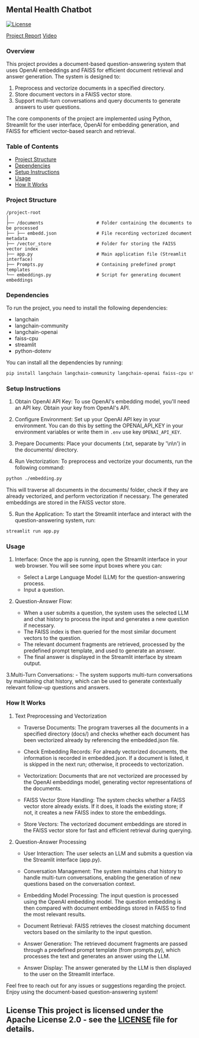 ## Mental Health Chatbot
[![License](https://img.shields.io/badge/license-Apache%202-blue)](LICENSE)

[Project Report](https://github.com/Aubrey6/INFO7375Final_Mental_Health_RAG_ChatBot/blob/main/Final%20Project%20Doc.pdf)
[Video](https://youtu.be/4nFkjlUvFRU)

### Overview
This project provides a document-based question-answering system that uses OpenAI embeddings and FAISS for efficient document retrieval and answer generation. The system is designed to:

1. Preprocess and vectorize documents in a specified directory.
2. Store document vectors in a FAISS vector store.
3. Support multi-turn conversations and query documents to generate answers to user questions.

The core components of the project are implemented using Python, Streamlit for the user interface, OpenAI for embedding generation, and FAISS for efficient vector-based search and retrieval.

### Table of Contents
- [Project Structure](#project-structure)  
- [Dependencies](#dependencies)
- [Setup Instructions](#setup-instructions)
- [Usage](#usage)
- [How It Works](#how-it-works)

### Project Structure
```
/project-root  
│  
├── /documents                    # Folder containing the documents to be processed  
├── ├── embedd.json               # File recording vectorized document metadata
├── /vector_store                 # Folder for storing the FAISS vector index
├── app.py                        # Main application file (Streamlit interface)
├── Prompts.py                    # Containing predefined prompt templates
└── embeddings.py                 # Script for generating document embeddings
```

### Dependencies
To run the project, you need to install the following dependencies:
- langchain
- langchain-community
- langchain-openai
- faiss-cpu
- streamlit
- python-dotenv

You can install all the dependencies by running:
```bash
pip install langchain langchain-community langchain-openai faiss-cpu streamlit python-dotenv
```

### Setup Instructions
1. Obtain OpenAI API Key:
To use OpenAI's embedding model, you'll need an API key. Obtain your key from OpenAI's API.

2. Configure Environment:
Set up your OpenAI API key in your environment. You can do this by setting the OPENAI_API_KEY in your environment variables or write them in `.env` use key `OPENAI_API_KEY`.

3. Prepare Documents:
Place your documents (.txt, separate by '\n\n') in the documents/ directory.

4. Run Vectorization:
To preprocess and vectorize your documents, run the following command:

```bash
python ./embedding.py
```
This will traverse all documents in the documents/ folder, check if they are already vectorized, and perform vectorization if necessary. The generated embeddings are stored in the FAISS vector store.

5. Run the Application:
To start the Streamlit interface and interact with the question-answering system, run:

```bash
streamlit run app.py
```

### Usage
1. Interface:
Once the app is running, open the Streamlit interface in your web browser. You will see some input boxes where you can:
   - Select a Large Language Model (LLM) for the question-answering process.
   - Input a question.

2. Question-Answer Flow:
   - When a user submits a question, the system uses the selected LLM and chat history to process the input and generates a new question if necessary.
   - The FAISS index is then queried for the most similar document vectors to the question.
   - The relevant document fragments are retrieved, processed by the predefined prompt template, and used to generate an answer.
   - The final answer is displayed in the Streamlit interface by stream output.

3.Multi-Turn Conversations:
    - The system supports multi-turn conversations by maintaining chat history, which can be used to generate contextually relevant follow-up questions and answers.

### How It Works
1. Text Preprocessing and Vectorization
   - Traverse Documents:
   The program traverses all the documents in a specified directory (docs/) and checks whether each document has been vectorized already by referencing the embedded.json file.

   - Check Embedding Records:
   For already vectorized documents, the information is recorded in embedded.json. If a document is listed, it is skipped in the next run; otherwise, it proceeds to vectorization.

   - Vectorization:
   Documents that are not vectorized are processed by the OpenAI embeddings model, generating vector representations of the documents.

   - FAISS Vector Store Handling:
   The system checks whether a FAISS vector store already exists. If it does, it loads the existing store; if not, it creates a new FAISS index to store the embeddings.

   - Store Vectors:
   The vectorized document embeddings are stored in the FAISS vector store for fast and efficient retrieval during querying.


2. Question-Answer Processing
   - User Interaction:
   The user selects an LLM and submits a question via the Streamlit interface (app.py).

   - Conversation Management:
   The system maintains chat history to handle multi-turn conversations, enabling the generation of new questions based on the conversation context.

   - Embedding Model Processing:
   The input question is processed using the OpenAI embedding model. The question embedding is then compared with document embeddings stored in FAISS to find the most relevant results.

   - Document Retrieval:
   FAISS retrieves the closest matching document vectors based on the similarity to the input question.

   - Answer Generation:
   The retrieved document fragments are passed through a predefined prompt template (from prompts.py), which processes the text and generates an answer using the LLM.

   - Answer Display:
   The answer generated by the LLM is then displayed to the user on the Streamlit interface.

Feel free to reach out for any issues or suggestions regarding the project. Enjoy using the document-based question-answering system!

## License This project is licensed under the Apache License 2.0 - see the [LICENSE](LICENSE) file for details.
